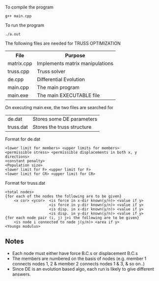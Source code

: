 To compile the program
```shell
g++ main.cpp
```

To run the program
```shell
./a.out
```

The following files are needed for TRUSS OPTIMIZATION

<table>
  <tr>
    <th>File</th>
    <th>Purpose</th>
  </tr>
  <tr>
    <td>matrix.cpp</td>
    <td>Implements matrix manipulations</td>
  </tr>
  <tr>
    <td>truss.cpp</td>
    <td>Truss solver</td>
  </tr>
  <tr>
    <td>de.cpp</td>
    <td>Differential Evolution</td>
  </tr>
  <tr>
    <td>main.cpp</td>
    <td>The main program</td>
  </tr>
  <tr>
    <td>main.exe</td>
    <td>The main EXECUTABLE file</td>
  </tr>
</table>

On executing main.exe, the two files are searched for

<table>
  <tr>
    <td>de.dat</td>
    <td>Stores some DE parameters</td>
  </tr>
  <tr>
    <td>truss.dat</td>
    <td>Stores the truss structure</td>
  </tr>
</table>

Format for de.dat

```text
<lower limit for members> <upper limits for members>
<permissible stress> <permissible displacements in both x, y directions>
<constant penalty> 
<Population size>
<lower limit for F> <upper limit for F>
<lower limit for CR> <upper limit for CR>
```

Format for truss.dat

```text
<total nodes>
{for each of the nodes the following are to be given}
	<x cor> <ycor>  <is force in x-dir known(y/n)> <value if y>
					<is force in y-dir known(y/n)> <value if y>
					<is disp. in x-dir known(y/n)> <value if y>
					<is disp. in y-dir known(y/n)> <value if y>
{for each node pair (i, j) j>i the following are to be given}
	<is node i connected to node j(y/n)> <area if y>
<Youngs modulus>
```

Notes
--------

* Each node must either have force B.C.s or displacement B.C.s
* The members are numbered on the basis of nodes
   (e.g. member 1 connects nodes 1, 2 & member 2 connects nodes 1 & 3, & so on..)
* Since DE is an evolution based algo, each run is likely to give different answers.
